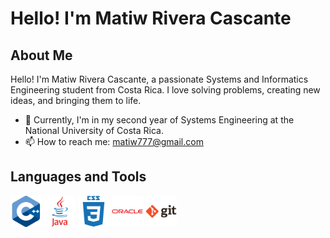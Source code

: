 # Hello! I'm Matiw Rivera Cascante

## About Me

Hello! I'm Matiw Rivera Cascante, a passionate Systems and Informatics Engineering student from Costa Rica. I love solving problems, creating new ideas, and bringing them to life.

- 🔭 Currently, I'm in my second year of Systems Engineering at the National University of Costa Rica.
- 📫 How to reach me: matiw777@gmail.com

## Languages and Tools

<p float="left">
  <img src="https://github.com/devicons/devicon/raw/master/icons/cplusplus/cplusplus-original.svg" alt="C++" width="50" height="50">
  <img src="https://github.com/devicons/devicon/raw/master/icons/java/java-original-wordmark.svg" alt="Java" width="50" height="50">
  <img src="https://github.com/devicons/devicon/raw/master/icons/css3/css3-plain-wordmark.svg" alt="CSS" width="50" height="50">
  <img src="https://github.com/devicons/devicon/raw/master/icons/oracle/oracle-original.svg" alt="Oracle" width="50" height="50">
  <img src="https://github.com/devicons/devicon/raw/master/icons/git/git-original-wordmark.svg" alt="Git" width="50" height="50">
</p>
